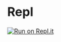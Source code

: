 # Repl
[![Run on Repl.it](https://repl.it/badge/github/Pro100v/Repl)](https://repl.it/github/Pro100v/Repl)
